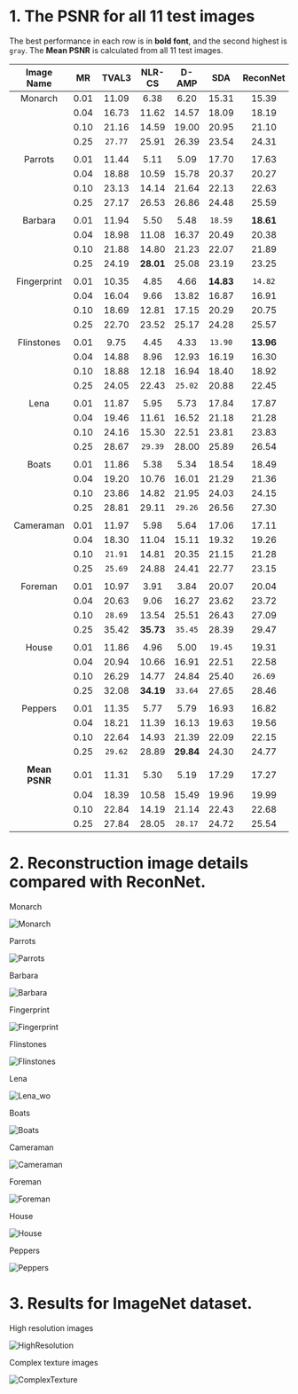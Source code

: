 # 1. The PSNR for all 11 test images #

The best performance in each row is in **bold font**, and the second highest is `gray`. The **Mean PSNR** is calculated from all 11 test images.

| Image Name | MR | TVAL3 | NLR-CS | D-AMP | SDA  | ReconNet | DRNet-D(.) | DRNet |
| :-----:    |:--:|:----: |:----:  |:----: |:----:|:----:    |:----:      |:----: |
|Monarch     |0.01| 11.09 | 6.38   | 6.20  |15.31 | 15.39    |`15.51`     |**15.53**|
|            |0.04| 16.73 | 11.62  | 14.57 |18.09 | 18.19    |`18.92`     |**19.28**|
|            |0.10| 21.16 | 14.59  | 19.00 | 20.95| 21.10    |`21.82`     |**23.04**|
|	           |0.25|`27.77`| 25.91  | 26.39 | 23.54| 24.31    |26.04       |**27.88**|
||||||||||
|Parrots     |0.01| 11.44 | 5.11   | 5.09  | 17.70| 17.63    |`18.18`     |**18.18**|
|            |0.04| 18.88 | 10.59  | 15.78 | 20.37| 20.27    |`21.53`     |**21.59**|
|            |0.10| 23.13 | 14.14  | 21.64 | 22.13| 22.63    |`23.68`     |**25.03**|
|            |0.25| 27.17 | 26.53  | 26.86 | 24.48| 25.59    |`27.26`     |**28.92**|
||||||||||
|Barbara     |0.01| 11.94 | 5.50   | 5.48  |`18.59`|**18.61**|18.01       |18.03    |
|            |0.04| 18.98 | 11.08  | 16.37 | 20.49 | 20.38   |`20.81`     |**20.93**|
|            |0.10| 21.88 | 14.80  | 21.23 | 22.07 | 21.89   |`22.61`     |**22.91**|
|            |0.25| 24.19 |**28.01**|25.08 | 23.19 | 23.25   |25.27       |`26.23`  |
||||||||||
|Fingerprint |0.01| 10.35 | 4.85   | 4.66  |**14.83**|`14.82`|14.80       |14.81    |
|            |0.04| 16.04 | 9.66   | 13.82 | 16.87 | 16.91   |`17.41`     |**17.68**|
|            |0.10| 18.69 | 12.81  | 17.15 | 20.29 | 20.75   |`21.60`     |**22.31**|
|            |0.25| 22.70 | 23.52  | 25.17 | 24.28 | 25.57   |**27.41**   |`27.40`  |
||||||||||
|Flinstones  |0.01| 9.75  | 4.45   | 4.33  |`13.90`|**13.96**|13.88       |13.88    | 
|            |0.04| 14.88 | 8.96   | 12.93 |16.19  |16.30    |`16.68`     |**16.96**| 
|            |0.10| 18.88 | 12.18  | 16.94 |18.40  |18.92    |`19.69`     |**21.05**|
|            |0.25| 24.05 | 22.43  |`25.02`|20.88  |22.45    |24.20       |**25.78**|
||||||||||
|Lena        |0.01|11.87  |5.95    |5.73   |17.84  |17.87    |**18.10**   |`18.09`  |
|            |0.04|19.46  |11.61   |16.52  |21.18  |21.28    |`22.00`     |**23.30**|
|            |0.10|24.16  |15.30   |22.51  |23.81  |23.83    |`24.51`     |**25.58**|
|            |0.25|28.67  |`29.39` |28.00  |25.89  |26.54    |28.27       |**29.76**|
||||||||||
|Boats       |0.01|11.86  |5.38    |5.34   |18.54  |18.49    |`18.62`     |**18.65**|
|            |0.04|19.20  |10.76   |16.01  |21.29  |21.36    |`22.06`     |**22.32**|
|            |0.10|23.86  |14.82   |21.95  |24.03  |24.15    |`24.93`     |**25.78**|
|            |0.25|28.81  |29.11   |`29.26`|26.56  |27.30    |29.21       |**30.32**|
||||||||||
|Cameraman   |0.01|11.97  |5.98    |5.64   |17.06  |17.11    |`17.16`     |**17.11**|
|            |0.04|18.30  |11.04   |15.11  |19.32  |19.26    |`19.75`     |**19.97**|
|            |0.10|`21.91`|14.81   |20.35  |21.15  |21.28    |21.74       |**22.51**|
|            |0.25|`25.69`|24.88   |24.41  |22.77  |23.15    |25.01       |**25.94**|
||||||||||
|Foreman     |0.01|10.97  | 3.91   |3.84   |20.07  |20.04    |`20.64`     |**20.66**|
|            |0.04|20.63  |9.06    |16.27  |23.62  |23.72    |`25.36`     |**25.74**|
|            |0.10|`28.69`|13.54   |25.51  |26.43  |27.09    |28.01       |**29.82**|
|            |0.25|35.42  |**35.73**|`35.45`|28.39 |29.47    |31.66       |33.97    |
||||||||||
|House       |0.01|11.86  |4.96    |5.00   |`19.45`|19.31    |19.42       |**19.49**|
|            |0.04|20.94  |10.66   |16.91  |22.51  |22.58    |`23.73`     |**24.17**|
|            |0.10|26.29  |14.77   |24.84  |25.40  |`26.69`  |26.56       |**27.88**|
|            |0.25|32.08  |**34.19**|`33.64`|27.65 |28.46    |30.29       |32.07    |
||||||||||
|Peppers     |0.01|11.35  |5.77    |5.79   |16.93  |16.82    |**16.90**   |`16.88`  |
|            |0.04|18.21  |11.39   |16.13  |19.63  |19.56    |`20.49`     |**20.76**|
|            |0.10|22.64  |14.93   |21.39  |22.09  |22.15    |`22.68`     |**23.92**|
|            |0.25|`29.62`|28.89   |**29.84**|24.30|24.77    |26.25       |27.55    |
||||||||||
|**Mean PSNR**|0.01|11.31 | 5.30   | 5.19  | 17.29| 17.27    |`17.38`     |**17.39**|
|             |0.04|18.39 | 10.58  | 15.49 | 19.96| 19.99    |`20.79`     |**21.08**|
|             |0.10|22.84 | 14.19  | 21.14 | 22.43| 22.68    |`23.42`     |**24.52**|
|             |0.25|27.84 | 28.05  |`28.17`| 24.72| 25.54    |27.35       |**28.71**|

# 2. Reconstruction image details compared with ReconNet. #

Monarch

![Monarch](/reconstruction_results/Monarch.png)

Parrots

![Parrots](/reconstruction_results/Parrots.png)

Barbara

![Barbara](/reconstruction_results/Barbara.png)

Fingerprint

![Fingerprint](/reconstruction_results/Fingerprint.png)

Flinstones

![Flinstones](/reconstruction_results/Flinstones.png)

Lena

![Lena_wo](/reconstruction_results/Lena_wo.png)

Boats

![Boats](/reconstruction_results/Boats.png)

Cameraman

![Cameraman](/reconstruction_results/Cameraman.png)

Foreman

![Foreman](/reconstruction_results/Foreman.png)

House

![House](/reconstruction_results/House.png)

Peppers

![Peppers](/reconstruction_results/Peppers.png)

# 3. Results for ImageNet dataset. #

High resolution images

![HighResolution](/reconstruction_results/HighResolution.png)

Complex texture images

![ComplexTexture](/reconstruction_results/ComplexTexture.png)
